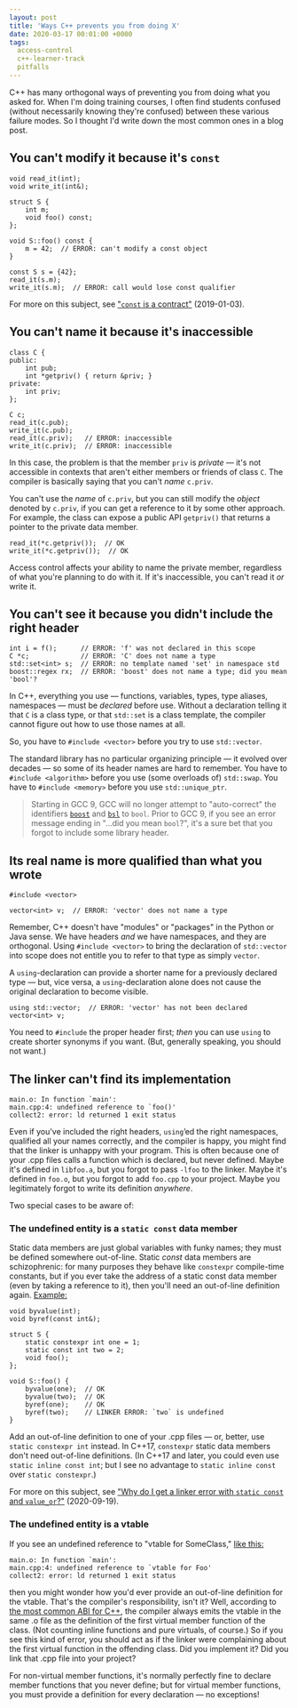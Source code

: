 ```yaml
---
layout: post
title: 'Ways C++ prevents you from doing X'
date: 2020-03-17 00:01:00 +0000
tags:
  access-control
  c++-learner-track
  pitfalls
---
```


C++ has many orthogonal ways of preventing you from doing what you asked for. When I'm doing
training courses, I often find students confused (without necessarily knowing they're confused)
between these various failure modes. So I thought I'd write down the most common ones in a blog post.


## You can't modify it because it's `const`

    void read_it(int);
    void write_it(int&);

    struct S {
        int m;
        void foo() const;
    };

    void S::foo() const {
        m = 42;  // ERROR: can't modify a const object
    }

    const S s = {42};
    read_it(s.m);
    write_it(s.m);  // ERROR: call would lose const qualifier

For more on this subject, see ["`const` is a contract"](/blog/2019/01/03/const-is-a-contract/) (2019-01-03).


## You can't name it because it's inaccessible

    class C {
    public:
        int pub;
        int *getpriv() { return &priv; }
    private:
        int priv;
    };

    C c;
    read_it(c.pub);
    write_it(c.pub);
    read_it(c.priv);   // ERROR: inaccessible
    write_it(c.priv);  // ERROR: inaccessible

In this case, the problem is that the member `priv` is _private_ — it's not accessible in contexts that
aren't either members or friends of class `C`. The compiler is basically saying that you can't _name_ `c.priv`.

You can't use the _name_ of `c.priv`, but you can still modify the _object_ denoted by `c.priv`, if you can
get a reference to it by some other approach. For example, the class can expose a public API `getpriv()` that
returns a pointer to the private data member.

    read_it(*c.getpriv());  // OK
    write_it(*c.getpriv());  // OK

Access control affects your ability to name the private member, regardless of what you're
planning to do with it. If it's inaccessible, you can't read it _or_ write it.


## You can't see it because you didn't include the right header

    int i = f();      // ERROR: 'f' was not declared in this scope
    C *c;             // ERROR: 'C' does not name a type
    std::set<int> s;  // ERROR: no template named 'set' in namespace std
    boost::regex rx;  // ERROR: 'boost' does not name a type; did you mean 'bool'?

In C++, everything you use — functions, variables, types, type aliases, namespaces — must be _declared_
before use. Without a declaration telling it that `C` is a class type, or that `std::set` is a class template,
the compiler cannot figure out how to use those names at all.

So, you have to `#include <vector>` before you try to use `std::vector`.

The standard library has no particular organizing principle — it evolved over decades — so some of
its header names are hard to remember. You have to `#include <algorithm>`
before you use (some overloads of) `std::swap`. You have to `#include <memory>` before you use
`std::unique_ptr`.

> Starting in GCC 9, GCC will no longer attempt to "auto-correct" the identifiers [`boost`](https://github.com/boostorg/boost)
> and [`bsl`](https://github.com/bloomberg/bde/blob/04a94fe1321b739eff5bc7dd221f89c6ab885304/groups/bsl/doc/bsl.txt)
> to `bool`. Prior to GCC 9, if you see an error message ending in "...did you mean `bool`?", it's
> a sure bet that you forgot to include some library header.


## Its real name is more qualified than what you wrote

    #include <vector>

    vector<int> v;  // ERROR: 'vector' does not name a type

Remember, C++ doesn't have "modules" or "packages" in the Python or Java sense. We have headers _and_
we have namespaces, and they are orthogonal. Using `#include <vector>` to bring the declaration of
`std::vector` into scope does not entitle you to refer to that type as simply `vector`.

A `using`-declaration can provide a shorter name for a previously declared type — but, vice versa,
a `using`-declaration alone does not cause the original declaration to become visible.

    using std::vector;  // ERROR: 'vector' has not been declared
    vector<int> v;

You need to `#include` the proper header first; _then_ you can use `using` to create shorter synonyms
if you want. (But, generally speaking, you should not want.)


## The linker can't find its implementation

    main.o: In function `main':
    main.cpp:4: undefined reference to `foo()'
    collect2: error: ld returned 1 exit status

Even if you've included the right headers, `using`’ed the right namespaces, qualified all your names correctly,
and the compiler is happy, you might find that the linker is unhappy with your program. This is often because
one of your .cpp files calls a function which is declared, but never defined. Maybe it's defined
in `libfoo.a`, but you forgot to pass `-lfoo` to the linker. Maybe it's defined in `foo.o`, but you forgot to
add `foo.cpp` to your project. Maybe you legitimately forgot to write its definition _anywhere_.

Two special cases to be aware of:

### The undefined entity is a `static const` data member

Static data members are just global variables with funky names;
they must be defined somewhere out-of-line. Static _const_ data members are schizophrenic: for many purposes they
behave like `constexpr` compile-time constants, but if you ever take the address of a static const data member
(even by taking a reference to it), then you'll need an out-of-line definition again. [Example:](https://godbolt.org/z/CqVY8w)

    void byvalue(int);
    void byref(const int&);

    struct S {
        static constexpr int one = 1;
        static const int two = 2;
        void foo();
    };

    void S::foo() {
        byvalue(one);  // OK
        byvalue(two);  // OK
        byref(one);    // OK
        byref(two);    // LINKER ERROR: `two` is undefined
    }

Add an out-of-line definition to one of your .cpp files — or, better, use `static constexpr int` instead.
In C++17, `constexpr` static data members don't need out-of-line definitions.
(In C++17 and later, you could even use `static inline const int`; but I see no advantage to `static inline const`
over `static constexpr`.)

For more on this subject, see ["Why do I get a linker error with `static const` and `value_or`?"](/blog/2020/09/19/value-or-pitfall/) (2020-09-19).


### The undefined entity is a vtable

If you see an undefined reference to "vtable for SomeClass," [like this:](https://godbolt.org/z/nLybBN)

    main.o: In function `main':
    main.cpp:4: undefined reference to `vtable for Foo'
    collect2: error: ld returned 1 exit status

then you might wonder how you'd ever provide an out-of-line definition for the vtable. That's the compiler's
responsibility, isn't it? Well, according to
[the most common ABI for C++](https://itanium-cxx-abi.github.io/cxx-abi/abi.html#vague-vtable),
the compiler always emits the vtable in the same .o file as the definition of the first virtual member function
of the class. (Not counting inline functions and pure virtuals, of course.) So if you see this kind of error,
you should act as if the linker were complaining about the first virtual function in the offending class.
Did you implement it? Did you link that .cpp file into your project?

For non-virtual member functions, it's normally perfectly fine to declare member functions that you never define;
but for virtual member functions, you must provide a definition for every declaration — no exceptions!
